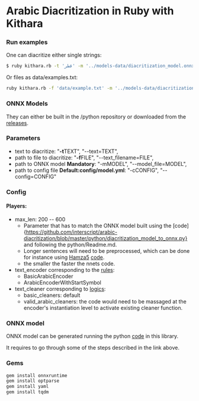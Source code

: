 # Arabic Diacritization in Ruby with Kithara

### Run examples

One can diacritize either single strings:

```sh
$ ruby kithara.rb -t 'قطر' -m '../models-data/diacritization_model.onnx'
```

Or files as data/examples.txt:

```sh
ruby kithara.rb -f 'data/example.txt' -m '../models-data/diacritization_model.onnx'
```

### ONNX Models

They can either be built in the /python repository or downloaded from the
[releases](https://github.com/secryst/arabic-diacritization-deep-learning-models).


### Parameters

* text to diacritize: "**-t**TEXT", "--text=TEXT",
* path to file to diacritize: "**-f**FILE", "--text_filename=FILE",
* path to ONNX model **Mandatory**: "-mMODEL", "--model_file=MODEL",
* path to config file **Default:config/model.yml**: "-cCONFIG", "--config=CONFIG"

### Config

#### Players:

* max_len: 200 -- 600
	* Parameter that has to match the ONNX model built using the
	  [code]{https://github.com/interscript/arabic-diacritization/blob/master/python/diacritization_model_to_onnx.py}
	  and following the python/Readme.md.
	* Longer sentences will need to be preprocessed, which can be done for
	  instance using [Hamza5](https://github.com/Hamza5)
	  [code](https://github.com/Hamza5/Pipeline-diacritizer/blob/master/pipeline_diacritizer/pipeline_diacritizer.py).
	* the smaller the faster the nnets code.
* text_encoder corresponding to the [rules](https://github.com/interscript/arabic-diacritization/blob/master/python/util/text_encoders.py):
     * BasicArabicEncoder
     * ArabicEncoderWithStartSymbol
* text_cleaner corresponding to [logics](https://github.com/interscript/arabic-diacritization/blob/master/python/util/text_cleaners.py):
     * basic_cleaners: default
     * valid_arabic_cleaners: the code would need to be massaged at the encoder's instantiation level to activate existing cleaner function.

### ONNX model

ONNX model can be generated running the python
[code](https://github.com/interscript/arabic-diacritization/blob/master/python/diacritization_model_to_onnx.py)
in this library.

It requires to go through some of the steps described in the link above.

### Gems

```sh
gem install onnxruntime
gem install optparse
gem install yaml
gem install tqdm
```

